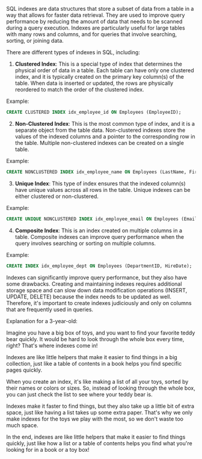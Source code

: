 SQL indexes are data structures that store a subset of data from a table in a way that allows for faster data retrieval. They are used to improve query performance by reducing the amount of data that needs to be scanned during a query execution. Indexes are particularly useful for large tables with many rows and columns, and for queries that involve searching, sorting, or joining data.

There are different types of indexes in SQL, including:

1. **Clustered Index**: This is a special type of index that determines the physical order of data in a table. Each table can have only one clustered index, and it is typically created on the primary key column(s) of the table. When data is inserted or updated, the rows are physically reordered to match the order of the clustered index.

Example:
```sql
CREATE CLUSTERED INDEX idx_employee_id ON Employees (EmployeeID);
```

2. **Non-Clustered Index**: This is the most common type of index, and it is a separate object from the table data. Non-clustered indexes store the values of the indexed columns and a pointer to the corresponding row in the table. Multiple non-clustered indexes can be created on a single table.

Example:
```sql
CREATE NONCLUSTERED INDEX idx_employee_name ON Employees (LastName, FirstName);
```

3. **Unique Index**: This type of index ensures that the indexed column(s) have unique values across all rows in the table. Unique indexes can be either clustered or non-clustered.

Example:
```sql
CREATE UNIQUE NONCLUSTERED INDEX idx_employee_email ON Employees (Email);
```

4. **Composite Index**: This is an index created on multiple columns in a table. Composite indexes can improve query performance when the query involves searching or sorting on multiple columns.

Example:
```sql
CREATE INDEX idx_employee_dept ON Employees (DepartmentID, HireDate);
```

Indexes can significantly improve query performance, but they also have some drawbacks. Creating and maintaining indexes requires additional storage space and can slow down data modification operations (INSERT, UPDATE, DELETE) because the index needs to be updated as well. Therefore, it's important to create indexes judiciously and only on columns that are frequently used in queries.

Explanation for a 3-year-old:

Imagine you have a big box of toys, and you want to find your favorite teddy bear quickly. It would be hard to look through the whole box every time, right? That's where indexes come in!

Indexes are like little helpers that make it easier to find things in a big collection, just like a table of contents in a book helps you find specific pages quickly.

When you create an index, it's like making a list of all your toys, sorted by their names or colors or sizes. So, instead of looking through the whole box, you can just check the list to see where your teddy bear is.

Indexes make it faster to find things, but they also take up a little bit of extra space, just like having a list takes up some extra paper. That's why we only make indexes for the toys we play with the most, so we don't waste too much space.

In the end, indexes are like little helpers that make it easier to find things quickly, just like how a list or a table of contents helps you find what you're looking for in a book or a toy box!